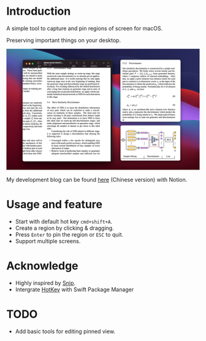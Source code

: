 # Introduction

A simple tool to capture and pin regions of screen for macOS.

Preserving important things on your desktop.

![screenshot](Resources/screenshot.png)

My development blog can be found [here](https://www.notion.so/hagemon/Clipin-Mac-OS-38d9044334b04882a81561b949b304e6) (Chinese version) with Notion.

# Usage and feature

- Start with default hot key `cmd+shift+A`.
- Create a region by clicking & dragging.
- Press `Enter` to pin the region or `ESC` to quit.
- Support multiple screens.

# Acknowledge

- Highly inspired by [Snip](https://github.com/isee15/Capture-Screen-For-Multi-Screens-On-Mac).
- Intergrate [HotKey](https://github.com/soffes/HotKey) with Swift Package Manager

# TODO

- Add basic tools for editing pinned view.